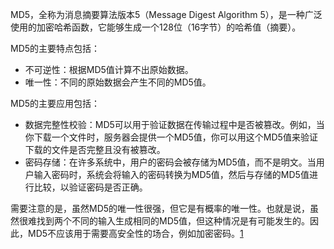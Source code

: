 MD5，全称为消息摘要算法版本5（Message Digest Algorithm 5），是一种广泛使用的加密哈希函数，它能够生成一个128位（16字节）的哈希值（摘要）。

MD5的主要特点包括：

- 不可逆性：根据MD5值计算不出原始数据。
- 唯一性：不同的原始数据会产生不同的MD5值。

MD5的主要应用包括：

- 数据完整性校验：MD5可以用于验证数据在传输过程中是否被篡改。例如，当你下载一个文件时，服务器会提供一个MD5值，你可以用这个MD5值来验证下载的文件是否完整且没有被篡改。
- 密码存储：在许多系统中，用户的密码会被存储为MD5值，而不是明文。当用户输入密码时，系统会将输入的密码转换为MD5值，然后与存储的MD5值进行比较，以验证密码是否正确。

需要注意的是，虽然MD5的唯一性很强，但它是有概率的唯一性。也就是说，虽然很难找到两个不同的输入生成相同的MD5值，但这种情况是有可能发生的。因此，MD5不应该用于需要高安全性的场合，例如加密密码。[1](https://zhuanlan.zhihu.com/p/26592209)